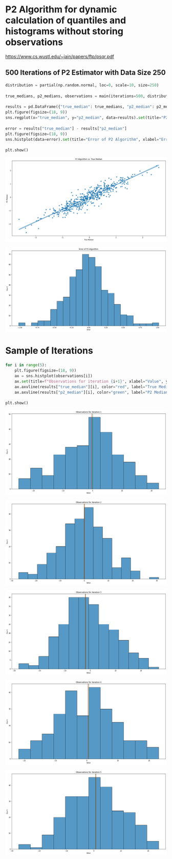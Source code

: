 # P2 Algorithm for dynamic calculation of quantiles and histograms without storing observations
https://www.cs.wustl.edu/~jain/papers/ftp/psqr.pdf

## 500 Iterations of P2 Estimator with Data Size 250

```python
distribution = partial(np.random.normal, loc=0, scale=10, size=250)

true_medians, p2_medians, observations = main(iterations=500, distribution=distribution)

results = pd.DataFrame({"true_median": true_medians, "p2_median": p2_medians})
plt.figure(figsize=(18, 9))
sns.regplot(x="true_median", y="p2_median", data=results).set(title="P2 Algorithm vs. True Median", xlabel="True Median", ylabel="P2 Median")

error = results["true_median"] - results["p2_median"]
plt.figure(figsize=(18, 9))
sns.histplot(data=error).set(title="Error of P2 Algorithm", xlabel="Error", ylabel="Count")

plt.show()

```


    
![png](img/p2_quantile_3_0.png)
    



    
![png](img/p2_quantile_3_1.png)
    


# Sample of Iterations


```python
for i in range(5):
    plt.figure(figsize=(18, 9))
    ax = sns.histplot(observations[i])
    ax.set(title=f"Observations for iteration {i+1}", xlabel="Value", ylabel="Count")
    ax.axvline(results["true_median"][i], color="red", label="True Median")
    ax.axvline(results["p2_median"][i], color="green", label="P2 Median")

plt.show()
```


    
![png](img/p2_quantile_5_0.png)
    



    
![png](img/p2_quantile_5_1.png)
    



    
![png](img/p2_quantile_5_2.png)
    



    
![png](img/p2_quantile_5_3.png)
    



    
![png](img/p2_quantile_5_4.png)
    

